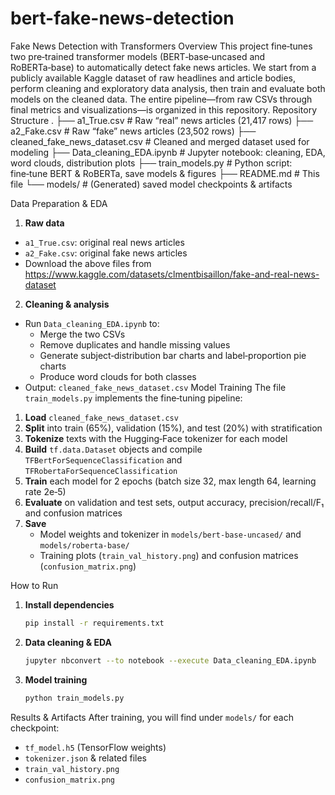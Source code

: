 # bert-fake-news-detection

Fake News Detection with Transformers
Overview
This project fine‑tunes two pre‑trained transformer models (BERT‑base‑uncased and RoBERTa‑base) to automatically detect fake news articles. We start from a publicly available Kaggle dataset of raw headlines and article bodies, perform cleaning and exploratory data analysis, then train and evaluate both models on the cleaned data. The entire pipeline—from raw CSVs through final metrics and visualizations—is organized in this repository.
Repository Structure
.
├── a1_True.csv                     # Raw “real” news articles (21,417 rows)
├── a2_Fake.csv                     # Raw “fake” news articles (23,502 rows)
├── cleaned_fake_news_dataset.csv   # Cleaned and merged dataset used for modeling
├── Data_cleaning_EDA.ipynb         # Jupyter notebook: cleaning, EDA, word clouds, distribution plots
├── train_models.py                 # Python script: fine‑tune BERT & RoBERTa, save models & figures
├── README.md                       # This file
└── models/                         # (Generated) saved model checkpoints & artifacts

Data Preparation & EDA
1. **Raw data**
- `a1_True.csv`: original real news articles  
- `a2_Fake.csv`: original fake news articles
- Download the above files from https://www.kaggle.com/datasets/clmentbisaillon/fake-and-real-news-dataset

2. **Cleaning & analysis**  
- Run `Data_cleaning_EDA.ipynb` to:  
  - Merge the two CSVs  
  - Remove duplicates and handle missing values  
  - Generate subject‐distribution bar charts and label‐proportion pie charts  
  - Produce word clouds for both classes  
- Output: `cleaned_fake_news_dataset.csv`
Model Training
The file `train_models.py` implements the fine‑tuning pipeline:
1. **Load** `cleaned_fake_news_dataset.csv`
2. **Split** into train (65%), validation (15%), and test (20%) with stratification
3. **Tokenize** texts with the Hugging‑Face tokenizer for each model
4. **Build** `tf.data.Dataset` objects and compile `TFBertForSequenceClassification` and `TFRobertaForSequenceClassification`
5. **Train** each model for 2 epochs (batch size 32, max length 64, learning rate 2e‑5)
6. **Evaluate** on validation and test sets, output accuracy, precision/recall/F₁ and confusion matrices
7. **Save**
   - Model weights and tokenizer in `models/bert-base-uncased/` and `models/roberta-base/`
   - Training plots (`train_val_history.png`) and confusion matrices (`confusion_matrix.png`)

How to Run
1. **Install dependencies**  
   ```bash
   pip install -r requirements.txt
   ```
2. **Data cleaning & EDA**  
   ```bash
   jupyter nbconvert --to notebook --execute Data_cleaning_EDA.ipynb
   ```
3. **Model training**  
   ```bash
   python train_models.py
   ```
Results & Artifacts
After training, you will find under `models/` for each checkpoint:
- `tf_model.h5` (TensorFlow weights)
- `tokenizer.json` & related files
- `train_val_history.png`
- `confusion_matrix.png`
